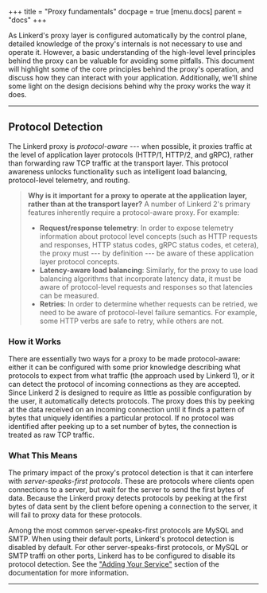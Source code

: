 +++
title = "Proxy fundamentals"
docpage = true
[menu.docs]
  parent = "docs"
+++

As Linkerd's proxy layer is configured automatically by the control plane,
detailed knowledge of the proxy's internals is not necessary to use and
operate it. However, a basic understanding of the high-level level principles
behind the proxy can be valuable for avoiding some pitfalls. This document will
highlight some of the core principles behind the proxy's operation, and discuss
how they can interact with your application. Additionally, we'll shine some
light on the design decisions behind why the proxy works the way it does.

____

## Protocol Detection

The Linkerd proxy is *protocol-aware* --- when possible, it proxies traffic
at the level of application layer protocols (HTTP/1, HTTP/2, and gRPC), rather
than forwarding raw TCP traffic at the transport layer. This protocol awareness
unlocks functionality such as intelligent load balancing, protocol-level
telemetry, and routing.

> **Why is it important for a proxy to operate at the application layer, rather
> than at the transport layer?**
> A number of Linkerd 2's primary features inherently require a protocol-aware
> proxy. For example:
> + **Request/response telemetry**: In order to expose telemetry information
>   about protocol level concepts (such as HTTP requests and responses, HTTP
>   status codes, gRPC status codes, et cetera), the proxy must --- by
>   definition --- be aware of these application layer protocol concepts.
> + **Latency-aware load balancing**: Similarly, for the proxy to use load
>   balancing algorithms that incorporate latency data, it must be aware of
>   protocol-level requests and responses so that latencies can be measured.
> + **Retries**: In order to determine whether requests can be retried, we
>   need to be aware of protocol-level failure semantics. For example, some
>   HTTP verbs are safe to retry, while others are not.

### How it Works

There are essentially two ways for a proxy to be made protocol-aware: either it
can be configured with some prior knowledge describing what protocols to expect
from what traffic (the approach used by Linkerd 1), or it can detect the protocol
of incoming connections as they are accepted. Since Linkerd 2 is designed to
require as little as possible configuration by the user, it automatically detects
protocols. The proxy does this by peeking at the data received on an incoming
connection until it finds a pattern of bytes that uniquely identifies a particular
protocol. If no protocol was identified after peeking up to a set number of bytes,
the connection is treated as raw TCP traffic.

### What This Means

The primary impact of the proxy's protocol detection is that it can interfere
with *server-speaks-first protocols*. These are protocols where clients
open connections to a server, but wait for the server to send the first bytes
of data. Because the Linkerd proxy detects protocols by peeking at the first
bytes of data sent by the client before opening a connection to the server,
it will fail to proxy data for these protocols.

Among the most common server-speaks-first protocols are MySQL and SMTP.
When using their default ports, Linkerd's protocol detection is disabled by
default. For other server-speaks-first protocols, or MySQL or SMTP traffi
on other ports, Linkerd has to be configured to disable its protocol detection.
See the ["Adding Your Service"] section of the documentation for more information.

["Adding Your Service"]: /adding-your-service#server-speaks-first-protocols

____
